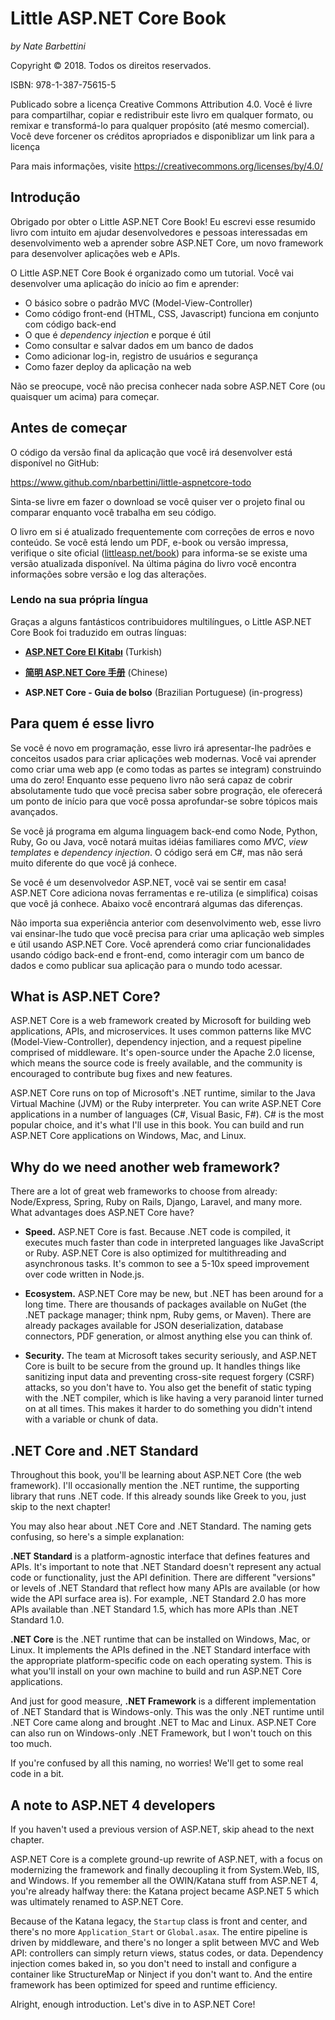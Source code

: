 # Little ASP.NET Core Book

*by Nate Barbettini*

Copyright &copy; 2018. Todos os direitos reservados.

ISBN: 978-1-387-75615-5

Publicado sobre a licença Creative Commons Attribution 4.0. Você é livre para compartilhar, copiar e redistribuir este livro em qualquer formato, ou remixar e transformá-lo para qualquer propósito (até mesmo comercial). Você deve forcener os créditos apropriados e disponiblizar um link para a licença

Para mais informações, visite https://creativecommons.org/licenses/by/4.0/

## Introdução
Obrigado por obter o Little ASP.NET Core Book! Eu escrevi esse resumido livro com intuito em ajudar desenvolvedores e pessoas interessadas em desenvolvimento web a aprender sobre ASP.NET Core, um novo framework para desenvolver aplicações web e APIs.

O Little ASP.NET Core Book é organizado como um tutorial. Você vai desenvolver uma aplicação do início ao fim e aprender:

* O básico sobre o padrão MVC (Model-View-Controller)
* Como código front-end (HTML, CSS, Javascript) funciona em conjunto com código back-end
* O que é _dependency injection_ e porque é útil
* Como consultar e salvar dados em um banco de dados
* Como adicionar log-in, registro de usuários e segurança
* Como fazer deploy da aplicação na web

Não se preocupe, você não precisa conhecer nada sobre ASP.NET Core (ou quaisquer um acima) para começar.

## Antes de começar
O código da versão final da aplicação que você irá desenvolver está disponível no GitHub:

https://www.github.com/nbarbettini/little-aspnetcore-todo

Sinta-se livre em fazer o download se você quiser ver o projeto final ou comparar enquanto você trabalha em seu código.

O livro em si é atualizado frequentemente com correções de erros e novo conteúdo. Se você está lendo um PDF, e-book ou versão impressa, verifique o site oficial ([littleasp.net/book](http://www.littleasp.net/book)) para informa-se se existe uma versão atualizada disponível. Na última página do livro você encontra informações sobre versão e log das alterações.

### Lendo na sua própria língua
Graças a alguns fantásticos contribuidores multilíngues, o Little ASP.NET Core Book foi traduzido em outras línguas:

* [**ASP.NET Core El Kitabı**](https://sahinyanlik.gitbooks.io/kisa-asp-net-core-kitabi/) (Turkish)
 	 
* [**简明 ASP.NET Core 手册**](https://windsting.github.io/little-aspnetcore-book/book/) (Chinese)

* **ASP.NET Core - Guia de bolso** (Brazilian Portuguese) (in-progress)


## Para quem é esse livro
Se você é novo em programação, esse livro irá apresentar-lhe padrões e conceitos usados para criar aplicações web modernas. Você vai aprender como criar uma web app (e como todas as partes se integram) construindo uma do zero! Enquanto esse pequeno livro não será capaz de cobrir absolutamente tudo que você precisa saber sobre progração, ele oferecerá um ponto de início para que você possa aprofundar-se sobre tópicos mais avançados.

Se você já programa em alguma linguagem back-end como Node, Python, Ruby, Go ou Java, você notará muitas idéias familiares como _MVC_, _view templates_ e _dependency injection_. O código será em C#, mas não será muito diferente do que você já conhece.

Se você é um desenvolvedor ASP.NET, você vai se sentir em casa! ASP.NET Core adiciona novas ferramentas e re-utiliza (e simplifica) coisas que você já conhece. Abaixo você encontrará algumas das diferenças.

Não importa sua experiência anterior com desenvolvimento web, esse livro vai ensinar-lhe tudo que você precisa para criar uma aplicação web simples e útil usando ASP.NET Core. Você aprenderá como criar funcionalidades usando código back-end e front-end, como interagir com um banco de dados e como publicar sua aplicação para o mundo todo acessar.

## What is ASP.NET Core?
ASP.NET Core is a web framework created by Microsoft for building web applications, APIs, and microservices. It uses common patterns like MVC (Model-View-Controller), dependency injection, and a request pipeline comprised of middleware. It's open-source under the Apache 2.0 license, which means the source code is freely available, and the community is encouraged to contribute bug fixes and new features.

ASP.NET Core runs on top of Microsoft's .NET runtime, similar to the Java Virtual Machine (JVM) or the Ruby interpreter. You can write ASP.NET Core applications in a number of languages (C#, Visual Basic, F#). C# is the most popular choice, and it's what I'll use in this book. You can build and run ASP.NET Core applications on Windows, Mac, and Linux.

## Why do we need another web framework?
There are a lot of great web frameworks to choose from already: Node/Express, Spring, Ruby on Rails, Django, Laravel, and many more. What advantages does ASP.NET Core have?

* **Speed.** ASP.NET Core is fast. Because .NET code is compiled, it executes much faster than code in interpreted languages like JavaScript or Ruby. ASP.NET Core is also optimized for multithreading and asynchronous tasks. It's common to see a 5-10x speed improvement over code written in Node.js.

* **Ecosystem.** ASP.NET Core may be new, but .NET has been around for a long time. There are thousands of packages available on NuGet (the .NET package manager; think npm, Ruby gems, or Maven). There are already packages available for JSON deserialization, database connectors, PDF generation, or almost anything else you can think of.

* **Security.** The team at Microsoft takes security seriously, and ASP.NET Core is built to be secure from the ground up. It handles things like sanitizing input data and preventing cross-site request forgery (CSRF) attacks, so you don't have to. You also get the benefit of static typing with the .NET compiler, which is like having a very paranoid linter turned on at all times. This makes it harder to do something you didn't intend with a variable or chunk of data.

## .NET Core and .NET Standard
Throughout this book, you'll be learning about ASP.NET Core (the web framework). I'll occasionally mention the .NET runtime, the supporting library that runs .NET code. If this already sounds like Greek to you, just skip to the next chapter!

You may also hear about .NET Core and .NET Standard. The naming gets confusing, so here's a simple explanation:

**.NET Standard** is a platform-agnostic interface that defines features and APIs. It's important to note that .NET Standard doesn't represent any actual code or functionality, just the API definition. There are different "versions" or levels of .NET Standard that reflect how many APIs are available (or how wide the API surface area is). For example, .NET Standard 2.0 has more APIs available than .NET Standard 1.5, which has more APIs than .NET Standard 1.0.

**.NET Core** is the .NET runtime that can be installed on Windows, Mac, or Linux. It implements the APIs defined in the .NET Standard interface with the appropriate platform-specific code on each operating system. This is what you'll install on your own machine to build and run ASP.NET Core applications.

And just for good measure, **.NET Framework** is a different implementation of .NET Standard that is Windows-only. This was the only .NET runtime until .NET Core came along and brought .NET to Mac and Linux. ASP.NET Core can also run on Windows-only .NET Framework, but I won't touch on this too much.

If you're confused by all this naming, no worries! We'll get to some real code in a bit.

## A note to ASP.NET 4 developers
If you haven't used a previous version of ASP.NET, skip ahead to the next chapter.

ASP.NET Core is a complete ground-up rewrite of ASP.NET, with a focus on modernizing the framework and finally decoupling it from System.Web, IIS, and Windows. If you remember all the OWIN/Katana stuff from ASP.NET 4, you're already halfway there: the Katana project became ASP.NET 5 which was ultimately renamed to ASP.NET Core.

Because of the Katana legacy, the `Startup` class is front and center, and there's no more `Application_Start` or `Global.asax`. The entire pipeline is driven by middleware, and there's no longer a split between MVC and Web API: controllers can simply return views, status codes, or data. Dependency injection comes baked in, so you don't need to install and configure a container like StructureMap or Ninject if you don't want to. And the entire framework has been optimized for speed and runtime efficiency.

Alright, enough introduction. Let's dive in to ASP.NET Core!
